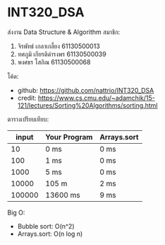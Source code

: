 # INT320_DSA
ส่งงาน Data Structure &amp; Algorithm
สมาชิก:
1. จิรพัทธ์ เกลาเกลี้ยง 61130500013
2. ทศภูมิ เกียรติดำรงพร 61130500039
3. พงศธร โสภิณ 61130500068

โค้ด:
* github: https://github.com/nattrio/INT320_DSA
* credit: https://www.cs.cmu.edu/~adamchik/15-121/lectures/Sorting%20Algorithms/sorting.html

ตารางเปรียบเทียบ:

input | Your Program | Arrays.sort
------------ | ------------- | -------------
10 | 0 ms | 0 ms
100 | 1 ms | 0 ms 
1000 | 5 ms | 0 ms
10000 | 105 m | 2 ms
100000 | 13600 ms | 9 ms

Big O: 
* Bubble sort: O(n^2) 
* Arrays.sort: O(n log n)
